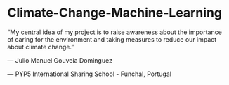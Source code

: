 # Climate-Change-Machine-Learning

“My central idea of my project is to raise awareness about the importance of caring for the environment and taking measures to reduce our impact about climate change.”

— Julio Manuel Gouveia Dominguez

— PYP5 International Sharing School - Funchal, Portugal
